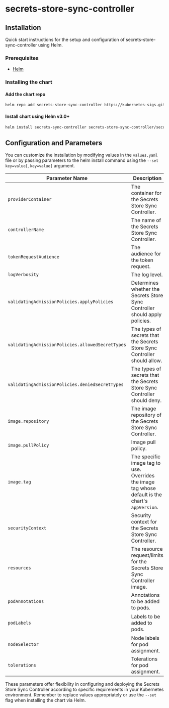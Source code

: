 # secrets-store-sync-controller

## Installation

Quick start instructions for the setup and configuration of secrets-store-sync-controller using Helm.

### Prerequisites

- [Helm](https://helm.sh/docs/intro/quickstart/#install-helm)

### Installing the chart

#### Add the chart repo

```bash
helm repo add secrets-store-sync-controller https://kubernetes-sigs.github.io/secrets-store-sync-controller/charts
```

#### Install chart using Helm v3.0+

```bash
helm install secrets-sync-controller secrets-store-sync-controller/secrets-store-sync-controller
```

## Configuration and Parameters
You can customize the installation by modifying values in the `values.yaml` file or by passing parameters to the helm install command using the `--set key=value[,key=value]` argument.

| Parameter Name                                   | Description                                                                                       | Default Value                                                                                                                                                                         |
|--------------------------------------------------|---------------------------------------------------------------------------------------------------|---------------------------------------------------------------------------------------------------------------------------------------------------------------------------------------|
| `providerContainer`                              | The container for the Secrets Store Sync Controller.                                              | `[- name: provider-aws-installer ...]`                                                                                                                                                |
| `controllerName`                                 | The name of the Secrets Store Sync Controller.                                                    | `secrets-store-sync-controller-manager`                                                                                                                                               |
| `tokenRequestAudience`                           | The audience for the token request.                                                               | `[]`                                                                                                                                                                                  |
| `logVerbosity`                                   | The log level.                                                                                    | `5`                                                                                                                                                                                   |
| `validatingAdmissionPolicies.applyPolicies`      | Determines whether the Secrets Store Sync Controller should apply policies.                       | `true`                                                                                                                                                                                |
| `validatingAdmissionPolicies.allowedSecretTypes` | The types of secrets that the Secrets Store Sync Controller should allow.                         | `["Opaque", "kubernetes.io/basic-auth", "bootstrap.kubernetes.io/token", "kubernetes.io/dockerconfigjson", "kubernetes.io/dockercfg", "kubernetes.io/ssh-auth", "kubernetes.io/tls"]` |
| `validatingAdmissionPolicies.deniedSecretTypes`  | The types of secrets that the Secrets Store Sync Controller should deny.                          | `["kubernetes.io/service-account-token"]`                                                                                                                                             |
| `image.repository`                               | The image repository of the Secrets Store Sync Controller.                                        | `registry.k8s.io/secrets-store-sync/controller`                                                                                                                                       |
| `image.pullPolicy`                               | Image pull policy.                                                                                | `IfNotPresent`                                                                                                                                                                        |
| `image.tag`                                      | The specific image tag to use. Overrides the image tag whose default is the chart's `appVersion`. | `v0.0.2`                                                                                                                                                                              |
| `securityContext`                                | Security context for the Secrets Store Sync Controller.                                           | `{ allowPrivilegeEscalation: false, capabilities: { drop: [ALL] } }`                                                                                                                  |
| `resources`                                      | The resource request/limits for the Secrets Store Sync Controller image.                          | `limits: 500m CPU, 128Mi; requests: 10m CPU, 64Mi`                                                                                                                                    |
| `podAnnotations`                                 | Annotations to be added to pods.                                                                  | `{ kubectl.kubernetes.io/default-container: "manager" }`                                                                                                                              |
| `podLabels`                                      | Labels to be added to pods.                                                                       | `{ control-plane: "controller-manager", secrets-store.io/system: "true", app: "secrets-store-sync-controller" }`                                                                      |
| `nodeSelector`                                   | Node labels for pod assignment.                                                                   | `{}`                                                                                                                                                                                  |
| `tolerations`                                    | Tolerations for pod assignment.                                                                   | `[{ operator: "Exists" }]`                                                                                                                                                            |


These parameters offer flexibility in configuring and deploying the Secrets Store Sync Controller according to specific requirements in your Kubernetes environment. Remember to replace values appropriately or use the `--set` flag when installing the chart via Helm.
